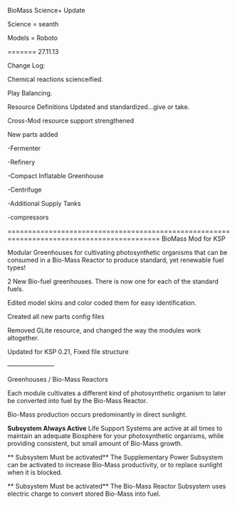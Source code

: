 BioMass Science+ Update

Science = seanth

Models = Roboto

=======
27.11.13

Change Log:

Chemical reactions scienceified.

Play Balancing.

Resource Definitions Updated and standardized...give or take.

Cross-Mod resource support strengthened


New parts added

  -Fermenter
  
  -Refinery
  
  -Compact Inflatable Greenhouse
  
  -Centrifuge
  
  -Additional Supply Tanks
  
  -compressors
  




===========================================================================================
BioMass Mod for KSP

Modular Greenhouses for cultivating photosynthetic organisms that can be consumed in
a Bio-Mass Reactor to produce standard, yet renewable fuel types!

2 New Bio-fuel greenhouses. There is now one for each of the standard fuels.

Edited model skins and color coded them for easy identification.

Created all new parts config files

Removed GLite resource, and changed the way the modules work altogether.

Updated for KSP 0.21, Fixed file structure

———————–

Greenhouses / Bio-Mass Reactors

Each module cultivates a different kind of photosynthetic organism to later be converted into fuel by the Bio-Mass Reactor.

Bio-Mass production occurs predominantly in direct sunlight.

**Subsystem Always Active**
Life Support Systems are active at all times to maintain an adequate Biosphere for your photosynthetic organisms, while providing consistent, but small amount of Bio-Mass growth.

** Subsystem Must be activated**
The Supplementary Power Subsystem can be activated to increase Bio-Mass productivity, or to replace sunlight when it is blocked.

** Subsystem Must be activated**
The Bio-Mass Reactor Subsystem uses electric charge to convert stored Bio-Mass into fuel.
